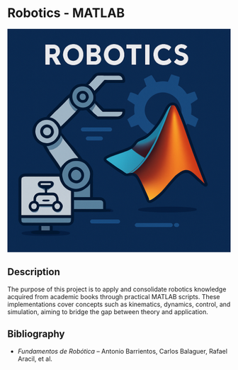 # Robotics - MATLAB

![Robotics MATLAB Banner](assets/LOGO.png)

## Description

The purpose of this project is to apply and consolidate robotics knowledge acquired from academic books through practical MATLAB scripts. These implementations cover concepts such as kinematics, dynamics, control, and simulation, aiming to bridge the gap between theory and application.

## Bibliography

- *Fundamentos de Robótica* – Antonio Barrientos, Carlos Balaguer, Rafael Aracil, et al.
